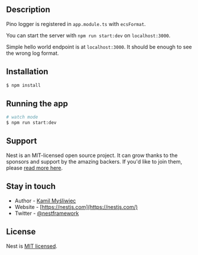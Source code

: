 ## Description

Pino logger is registered in `app.module.ts` with `ecsFormat`.

You can start the server with `npm run start:dev` on `localhost:3000`.

Simple hello world endpoint is at `localhost:3000`. It should be enough to see the wrong log format.

## Installation

```bash
$ npm install
```

## Running the app

```bash
# watch mode
$ npm run start:dev
```

## Support

Nest is an MIT-licensed open source project. It can grow thanks to the sponsors and support by the amazing backers. If you'd like to join them, please [read more here](https://docs.nestjs.com/support).

## Stay in touch

- Author - [Kamil Myśliwiec](https://kamilmysliwiec.com)
- Website - [https://nestjs.com](https://nestjs.com/)
- Twitter - [@nestframework](https://twitter.com/nestframework)

## License

Nest is [MIT licensed](LICENSE).
